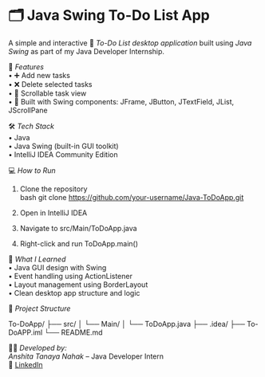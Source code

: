 # 🗂 Java Swing To-Do List App

A simple and interactive 📝 *To-Do List desktop application* built using *Java Swing* as part of my Java Developer Internship.

🚀 *Features*  
• ➕ Add new tasks  
• ❌ Delete selected tasks  
• 📜 Scrollable task view  
• 🎨 Built with Swing components: JFrame, JButton, JTextField, JList, JScrollPane

🛠 *Tech Stack*  
• Java  
• Java Swing (built-in GUI toolkit)  
• IntelliJ IDEA Community Edition  

💻 *How to Run*  
1. Clone the repository  
   bash
   git clone https://github.com/your-username/Java-ToDoApp.git
   
2. Open in IntelliJ IDEA  
3. Navigate to src/Main/ToDoApp.java  
4. Right-click and run ToDoApp.main()  

🎯 *What I Learned*  
• Java GUI design with Swing  
• Event handling using ActionListener  
• Layout management using BorderLayout  
• Clean desktop app structure and logic  

📁 *Project Structure*

To-DoApp/
├── src/
│   └── Main/
│       └── ToDoApp.java
├── .idea/
├── To-DoAPP.iml
└── README.md


👩‍💻 *Developed by:*  
*Anshita Tanaya Nahak* – Java Developer Intern  
🔗 [LinkedIn](https://www.linkedin.com)  

